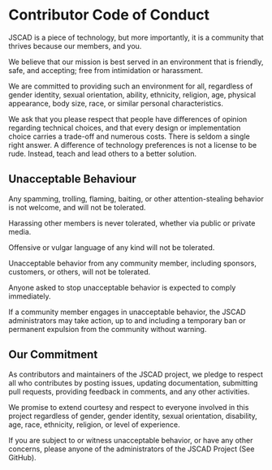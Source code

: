 # Contributor Code of Conduct

JSCAD is a piece of technology, but more importantly, it is a community that thrives because our members, and you.

We believe that our mission is best served in an environment that is friendly, safe, and accepting; free from intimidation or harassment.

We are committed to providing such an environment for all, regardless of gender identity, sexual orientation, ability, ethnicity, religion, age, physical appearance, body size, race, or similar personal characteristics.

We ask that you please respect that people have differences of opinion regarding technical choices, and that every design or implementation choice carries a trade-off and numerous costs. There is seldom a single right answer. A difference of technology preferences is not a license to be rude. Instead, teach and lead others to a better solution.

## Unacceptable Behaviour

Any spamming, trolling, flaming, baiting, or other attention-stealing behavior is not welcome, and will not be tolerated.

Harassing other members is never tolerated, whether via public or private media.

Offensive or vulgar language of any kind will not be tolerated.

Unacceptable behavior from any community member, including sponsors, customers, or others, will not be tolerated.

Anyone asked to stop unacceptable behavior is expected to comply immediately.

If a community member engages in unacceptable behavior, the JSCAD administrators may take action, up to and including a temporary ban or permanent expulsion from the community without warning.

## Our Commitment

As contributors and maintainers of the JSCAD project, we pledge to respect all who contributes by posting issues, updating documentation, submitting pull requests, providing feedback in comments, and any other activities.

We promise to extend courtesy and respect to everyone involved in this project regardless of gender, gender identity, sexual orientation, disability, age, race, ethnicity, religion, or level of experience.

If you are subject to or witness unacceptable behavior, or have any other concerns, please anyone of the administrators of the JSCAD Project (See GitHub).
